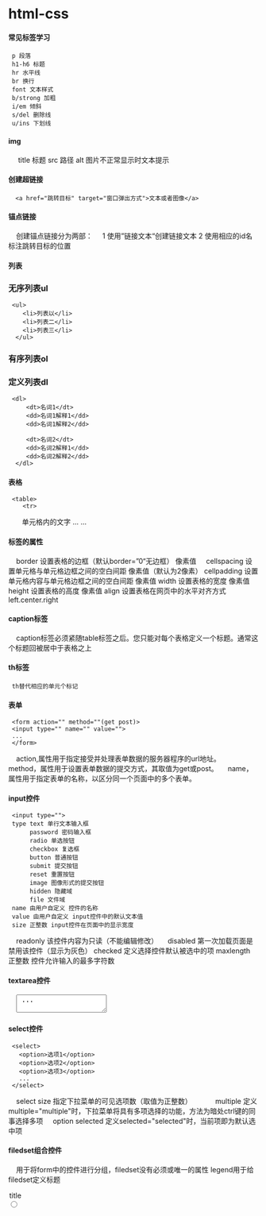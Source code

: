 # html-css
#### 常见标签学习
     p 段落
     h1-h6 标题
     hr 水平线
     br 换行
     font 文本样式
     b/strong 加粗
     i/em 倾斜
     s/del 删除线
     u/ins 下划线
#### img
     <img src="" title="" alt="">
     title 标题
     src 路径
     alt 图片不正常显示时文本提示
#### 创建超链接
      <a href="跳转目标" target="窗口弹出方式">文本或者图像</a>
#### 锚点链接
     创建锚点链接分为两部：
     1 使用”链接文本“创建链接文本
     2 使用相应的id名标注跳转目标的位置
#### 列表
###  无序列表ul
     <ul>
        <li>列表以</li>
        <li>列表二</li>
        <li>列表三</li>
      </ul>
###  有序列表ol
###  定义列表dl
     <dl>
         <dt>名词1</dt>
         <dd>名词1解释1</dd>
         <dd>名词1解释2</dd>
         
         <dt>名词2</dt>
         <dd>名词2解释1</dd>
         <dd>名词2解释2</dd>
      </dl>
#### 表格
     <table>
        <tr>
        <td>单元格内的文字</td>
        ...
        </tr>
        ...
     </table>
#### 标签的属性
     border 设置表格的边框（默认border=”0“无边框） 像素值
     cellspacing 设置单元格与单元格边框之间的空白间距 像素值（默认为2像素）
     cellpadding 设置单元格内容与单元格边框之间的空白间距 像素值
     width 设置表格的宽度 像素值
     height 设置表格的高度 像素值
     align 设置表格在网页中的水平对齐方式 left.center.right
#### caption标签
     caption标签必须紧随table标签之后。您只能对每个表格定义一个标题。通常这个标题回被居中于表格之上
#### th标签
     th替代相应的单元个标记
#### 表单
     <form action="" method=""(get post)>
     <input type="" name="" value="">
     ...
     </form>
     action,属性用于指定接受并处理表单数据的服务器程序的url地址。
     method，属性用于设置表单数据的提交方式，其取值为get或post。
     name，属性用于指定表单的名称，以区分同一个页面中的多个表单。
#### input控件
     <input type="">
     type text 单行文本输入框
          password 密码输入框
          radio 单选按钮
          checkbox 复选框
          button 普通按钮
          submit 提交按钮
          reset 重置按钮
          image 图像形式的提交按钮
          hidden 隐藏域
          file 文件域
     name 由用户自定义 控件的名称
     value 由用户自定义 input控件中的默认文本值
     size 正整数 input控件在页面中的显示宽度
     readonly 该控件内容为只读（不能编辑修改）
     disabled 第一次加载页面是禁用该控件（显示为灰色）
     checked 定义选择控件默认被选中的项
     maxlength 正整数 控件允许输入的最多字符数
#### textarea控件
     <textarea cols="列数" rows="行数">
     ...
     </textarea>
#### select控件
     <select>
       <option>选项1</option>
       <option>选项2</option>
       <option>选项3</option>
       ...
     </select>
     select size 指定下拉菜单的可见选项数（取值为正整数）
            multiple 定义multiple="multiple"时，下拉菜单将具有多项选择的功能，方法为暗处ctrl键的同事选择多项
     option selected 定义selected="selected"时，当前项即为默认选中项
#### filedset组合控件
     用于将form中的控件进行分组，filedset没有必须或唯一的属性
     legend用于给filedset定义标题
     <form action="" method="">
      <filedset>
       <legend>title</legend>
       <input type="radio" id="radio">
      </filedset>
     </form>
     
